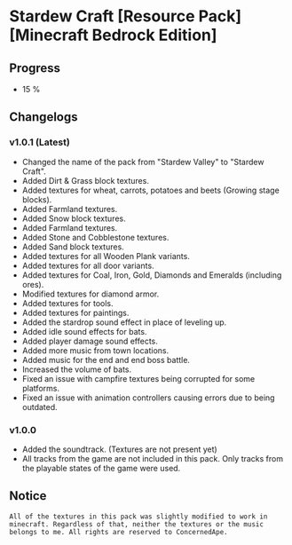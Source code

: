 # Stardew Craft [Resource Pack] [Minecraft Bedrock Edition]
## Progress
- 15 %

## Changelogs

### v1.0.1 (Latest)
- Changed the name of the pack from "Stardew Valley" to "Stardew Craft".
- Added Dirt & Grass block textures.
- Added textures for wheat, carrots, potatoes and beets (Growing stage blocks).
- Added Farmland textures.
- Added Snow block textures.
- Added Farmland textures.
- Added Stone and Cobblestone textures.
- Added Sand block textures.
- Added textures for all Wooden Plank variants.
- Added textures for all door variants.
- Added textures for Coal, Iron, Gold, Diamonds and Emeralds (including ores).
- Modified textures for diamond armor.
- Added textures for tools.
- Added textures for paintings.
- Added the stardrop sound effect in place of leveling up.
- Added idle sound effects for bats.
- Added player damage sound effects.
- Added more music from town locations.
- Added music for the end and end boss battle.
- Increased the volume of bats.
- Fixed an issue with campfire textures being corrupted for some platforms.
- Fixed an issue with animation controllers causing errors due to being outdated.


### v1.0.0
- Added the soundtrack. (Textures are not present yet)
- All tracks from the game are not included in this pack. Only tracks from the playable states of the game were used.


## Notice
    All of the textures in this pack was slightly modified to work in minecraft. Regardless of that, neither the textures or the music belongs to me. All rights are reserved to ConcernedApe.
